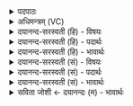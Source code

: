<details><summary>पदपाठः</summary>

दे॒वान्। दिव॑म्। अ॒ग॒न्। य॒ज्ञः। ततः॑। मा॒। द्रवि॑णम्। अ॒ष्टु॒। म॒नु॒ष्या᳖न्। अ॒न्तरि॑क्षम्। अ॒ग॒न्। य॒ज्ञः। ततः॑। मा॒। द्रवि॑णम्। अ॒ष्टु॒। पि॒तॄन्। पृ॒थि॒वीम्। अ॒ग॒न्। य॒ज्ञः। ततः॑। मा॒। द्रवि॑णम्। अ॒ष्टु॒। यम्। कम्। च॒। लो॒कम्। अ॒ग॒न्। य॒ज्ञः। ततः॑। मे॒। भ॒द्रम्। अ॒भू॒त्। ६०।
</details>

<details><summary>अधिमन्त्रम् (VC)</summary>

- विश्वेदेवा देवताः
- वसिष्ठ ऋषिः
- स्वराड् ब्राह्मी त्रिष्टुप्
- धैवतः
</details>

<details><summary>दयानन्द-सरस्वती (हि) - विषयः</summary>

फिर भी यज्ञ विषय का उपदेश अगले मन्त्र में कहा है ॥
</details>

<details><summary>दयानन्द-सरस्वती (हि) - पदार्थः</summary>

पदार्थान्वयभाषाः -  जो (यज्ञः) पूर्वोक्त सब के करने योग्य यज्ञ (दिवम्) विद्या के प्रकाश और (देवान्) दिव्य भोगों को प्राप्त करता है, जिसको विद्वान् लोग (अगन्) प्राप्त हों, (ततः) उससे (मा) मुझ को (द्रविणम्) विद्यादि गुण (अष्टु) प्राप्त हों, जो (यज्ञः) यज्ञ (अन्तरिक्षम्) मेघमण्डल और (मनुष्यान्) मनुष्यों को प्राप्त होता है, जिसको भद्र मनुष्य (अगन्) प्राप्त होते हैं, (ततः) उस से (मा) मुझ को (द्रविणम्) धनादि पदार्थ (अष्टु) प्राप्त हों, जो (यज्ञः) यज्ञ (पृथिवीम्) पृथिवी और (पितॄन्) वसन्त आदि ऋतुओं को प्राप्त होता है, जिस को आप्त लोग (अगन्) प्राप्त होते हैं, (ततः) उससे (मा) मुझ को (द्रविणम्) प्रत्येक ऋतु का सुख (अष्टु) प्राप्त हो, जो (यज्ञः) (कम्) किसी (च) (लोकम्) लोक को प्राप्त होता है, (यम्) जिस को धर्मात्मा लोग (अगन्) प्राप्त होते हैं, (ततः) उससे (मे) मेरा (भद्रम्) कल्याण (अभूत्) हो ॥६०॥
</details>

<details><summary>दयानन्द-सरस्वती (हि) - भावार्थः</summary>

भावार्थभाषाः -  जिस यज्ञ से सब सुख होते हैं, उसका अनुष्ठान सब मनुष्यों को क्यों न करना चाहिये ॥६०॥
</details>

<details><summary>दयानन्द-सरस्वती (सं) - विषयः</summary>

पुनस्तदेवाह ॥
</details>

<details><summary>दयानन्द-सरस्वती (सं) - पदार्थः</summary>

पदार्थान्वयभाषाः -  विद्वांसो यो यज्ञो दिवं देवान् प्रापयति तमगँस्ततो मा द्रविणमष्टु, यो यज्ञोऽन्तरिक्षं मनुष्यानाप्नोति तमगँस्ततो मा द्रविणमष्टु, यो यज्ञः पृथिवीं पितॄन् प्रापयति तमगँस्ततो मा द्रविणमष्टु, यो यज्ञो यं कं च लोकमगँस्ततो मे भद्रमभूत् ॥६०॥
</details>

<details><summary>दयानन्द-सरस्वती (सं) - भावार्थः</summary>

भावार्थभाषाः -  यस्माद् यज्ञात् सर्वाणि सुखानि जायन्ते तस्यानुष्ठानं सर्वैर्मनुष्यैः कुतो न कार्य्यमिति ॥६०॥
</details>

<details><summary>सविता जोशी ← दयानन्दः (म) - भावार्थः</summary>

भावार्थभाषाः -  ज्या यज्ञाने सर्व सुख प्राप्त होते त्याचे अनुष्ठान सर्व माणसांनी का करू नये ?
</details>
